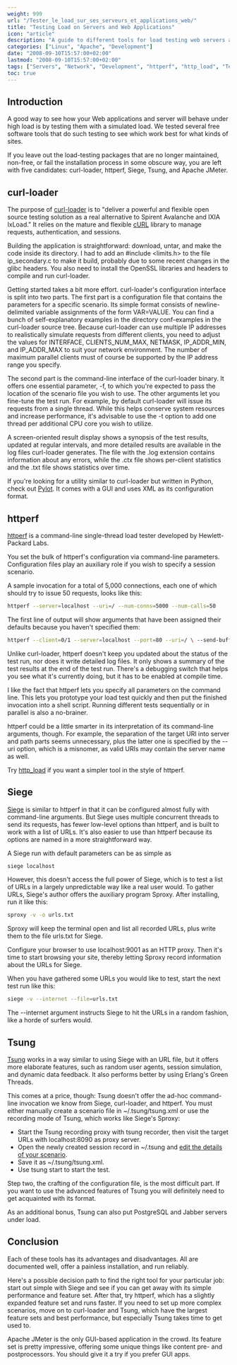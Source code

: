 ```yaml
---
weight: 999
url: "/Tester_le_load_sur_ses_serveurs_et_applications_web/"
title: "Testing Load on Servers and Web Applications"
icon: "article"
description: "A guide to different tools for load testing web servers and applications, comparing curl-loader, httperf, Siege, and Tsung."
categories: ["Linux", "Apache", "Development"]
date: "2008-09-10T15:57:00+02:00"
lastmod: "2008-09-10T15:57:00+02:00"
tags: ["Servers", "Network", "Development", "httperf", "http_load", "Testing"]
toc: true
---
```


## Introduction

A good way to see how your Web applications and server will behave under high load is by testing them with a simulated load. We tested several free software tools that do such testing to see which work best for what kinds of sites.

If you leave out the load-testing packages that are no longer maintained, non-free, or fail the installation process in some obscure way, you are left with five candidates: curl-loader, httperf, Siege, Tsung, and Apache JMeter.

## curl-loader

The purpose of [curl-loader](https://curl-loader.sourceforge.net/) is to "deliver a powerful and flexible open source testing solution as a real alternative to Spirent Avalanche and IXIA IxLoad." It relies on the mature and flexible [cURL](https://curl.haxx.se/) library to manage requests, authentication, and sessions.

Building the application is straightforward: download, untar, and make the code inside its directory. I had to add an #include <limits.h> to the file ip_secondary.c to make it build, probably due to some recent changes in the glibc headers. You also need to install the OpenSSL libraries and headers to compile and run curl-loader.

Getting started takes a bit more effort. curl-loader's configuration interface is split into two parts. The first part is a configuration file that contains the parameters for a specific scenario. Its simple format consists of newline-delimited variable assignments of the form VAR=VALUE. You can find a bunch of self-explanatory examples in the directory conf-examples in the curl-loader source tree. Because curl-loader can use multiple IP addresses to realistically simulate requests from different clients, you need to adjust the values for INTERFACE, CLIENTS_NUM_MAX, NETMASK, IP_ADDR_MIN, and IP_ADDR_MAX to suit your network environment. The number of maximum parallel clients must of course be supported by the IP address range you specify.

The second part is the command-line interface of the curl-loader binary. It offers one essential parameter, -f, to which you're expected to pass the location of the scenario file you wish to use. The other arguments let you fine-tune the test run. For example, by default curl-loader will issue its requests from a single thread. While this helps conserve system resources and increase performance, it's advisable to use the -t option to add one thread per additional CPU core you wish to utilize.

A screen-oriented result display shows a synopsis of the test results, updated at regular intervals, and more detailed results are available in the log files curl-loader generates. The file with the .log extension contains information about any errors, while the .ctx file shows per-client statistics and the .txt file shows statistics over time.

If you're looking for a utility similar to curl-loader but written in Python, check out [Pylot](https://www.pylot.org/). It comes with a GUI and uses XML as its configuration format.

## httperf

[httperf](https://www.hpl.hp.com/research/linux/httperf/) is a command-line single-thread load tester developed by Hewlett-Packard Labs.

You set the bulk of httperf's configuration via command-line parameters. Configuration files play an auxiliary role if you wish to specify a session scenario.

A sample invocation for a total of 5,000 connections, each one of which should try to issue 50 requests, looks like this:

```bash
httperf --server=localhost --uri=/ --num-conns=5000 --num-calls=50
```

The first line of output will show arguments that have been assigned their defaults because you haven't specified them:

```bash
httperf --client=0/1 --server=localhost --port=80 --uri=/ \ --send-buffer=4096 --recv-buffer=16384 \ --num-conns=5000 --num-calls=50
```

Unlike curl-loader, httperf doesn't keep you updated about the status of the test run, nor does it write detailed log files. It only shows a summary of the test results at the end of the test run. There's a debugging switch that helps you see what it's currently doing, but it has to be enabled at compile time.

I like the fact that httperf lets you specify all parameters on the command line. This lets you prototype your load test quickly and then put the finished invocation into a shell script. Running different tests sequentially or in parallel is also a no-brainer.

httperf could be a little smarter in its interpretation of its command-line arguments, though. For example, the separation of the target URI into server and path parts seems unnecessary, plus the latter one is specified by the --uri option, which is a misnomer, as valid URIs may contain the server name as well.

Try [http_load](https://www.acme.com/software/http_load/) if you want a simpler tool in the style of httperf.

## Siege

[Siege](https://www.joedog.org/JoeDog/Siege) is similar to httperf in that it can be configured almost fully with command-line arguments. But Siege uses multiple concurrent threads to send its requests, has fewer low-level options than httperf, and is built to work with a list of URLs. It's also easier to use than httperf because its options are named in a more straightforward way.

A Siege run with default parameters can be as simple as

```bash
siege localhost
```

However, this doesn't access the full power of Siege, which is to test a list of URLs in a largely unpredictable way like a real user would. To gather URLs, Siege's author offers the auxiliary program Sproxy. After installing, run it like this:

```bash
sproxy -v -o urls.txt
```

Sproxy will keep the terminal open and list all recorded URLs, plus write them to the file urls.txt for Siege.

Configure your browser to use localhost:9001 as an HTTP proxy. Then it's time to start browsing your site, thereby letting Sproxy record information about the URLs for Siege.

When you have gathered some URLs you would like to test, start the next test run like this:

```bash
siege -v --internet --file=urls.txt
```

The --internet argument instructs Siege to hit the URLs in a random fashion, like a horde of surfers would.

## Tsung

[Tsung](https://tsung.erlang-projects.org/) works in a way similar to using Siege with an URL file, but it offers more elaborate features, such as random user agents, session simulation, and dynamic data feedback. It also performs better by using Erlang's Green Threads.

This comes at a price, though: Tsung doesn't offer the ad-hoc command-line invocation we know from Siege, curl-loader, and httperf. You must either manually create a scenario file in ~/.tsung/tsung.xml or use the recording mode of Tsung, which works like Siege's Sproxy:

* Start the Tsung recording proxy with tsung recorder, then visit the target URLs with localhost:8090 as proxy server.
* Open the newly created session record in ~/.tsung and [edit the details of your scenario](https://tsung.erlang-projects.org/user_manual.html#htoc28).
* Save it as ~/.tsung/tsung.xml.
* Use tsung start to start the test.

Step two, the crafting of the configuration file, is the most difficult part. If you want to use the advanced features of Tsung you will definitely need to get acquainted with its format.

As an additional bonus, Tsung can also put PostgreSQL and Jabber servers under load.

## Conclusion

Each of these tools has its advantages and disadvantages. All are documented well, offer a painless installation, and run reliably.

Here's a possible decision path to find the right tool for your particular job: start out simple with Siege and see if you can get away with its simple performance and feature set. After that, try httperf, which has a slightly expanded feature set and runs faster. If you need to set up more complex scenarios, move on to curl-loader and Tsung, which have the largest feature sets and best performance, but especially Tsung takes time to get used to.

Apache JMeter is the only GUI-based application in the crowd. Its feature set is pretty impressive, offering some unique things like content pre- and postprocessors. You should give it a try if you prefer GUI apps.